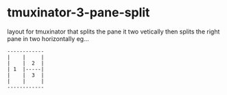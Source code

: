 # tmuxinator-3-pane-split
layout for tmuxinator that splits the pane it two vetically then splits the right pane in two horizontally
eg...

```
------------  
|    |     |  
|    |  2  |  
| 1  |-----|  
|    |  3  |  
|    |     |  
------------
